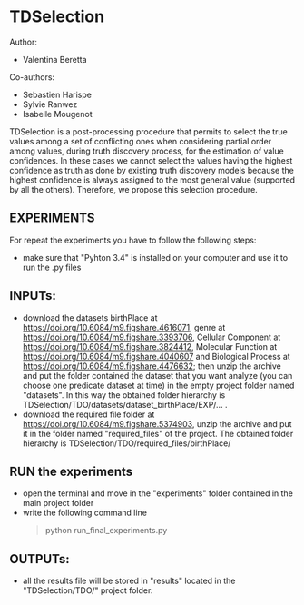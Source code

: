 # TDSelection

Author:
 - Valentina Beretta
	
Co-authors:
 - Sebastien Harispe
 - Sylvie Ranwez
 - Isabelle Mougenot

TDSelection is a post-processing procedure that permits to select the true values among a set of conflicting ones when considering partial order among values, during truth discovery process, for the estimation of value confidences. In these cases we cannot select the values having the highest confidence as truth as done by existing truth discovery models because the highest confidence is always assigned to the most general value (supported by all the others). Therefore, we propose this selection procedure.

## EXPERIMENTS
For repeat the experiments you have to follow the following steps:

 - make sure that "Pyhton 3.4" is installed on your computer and use it to run the .py files 
 
## INPUTs:
 - download the datasets birthPlace at https://doi.org/10.6084/m9.figshare.4616071, genre at https://doi.org/10.6084/m9.figshare.3393706, Cellular Component at https://doi.org/10.6084/m9.figshare.3824412, Molecular Function at https://doi.org/10.6084/m9.figshare.4040607 and Biological Process at https://doi.org/10.6084/m9.figshare.4476632; then unzip the archive and put the folder contained the dataset that you want analyze (you can choose one predicate dataset at time) in the empty project folder named "datasets". In this way the obtained folder hierarchy is TDSelection/TDO/datasets/dataset_birthPlace/EXP/... .
 - download the required file folder at https://doi.org/10.6084/m9.figshare.5374903, unzip the archive and put it in the folder named "required_files" of the project. The obtained folder hierarchy is TDSelection/TDO/required_files/birthPlace/

 
## RUN the experiments
 - open the terminal and move in the "experiments" folder contained in the main project folder
 - write the following command line
	> python run_final_experiments.py 
  
## OUTPUTs:
 - all the results file will be stored in "results" located in the "TDSelection/TDO/" project folder.
 
